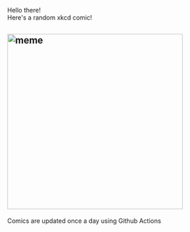 Hello there! <br>Here's a random xkcd comic!<br>
## <img src="https://imgs.xkcd.com/comics/theft.png" alt="meme" width="400"/><br>
Comics are updated once a day using Github Actions